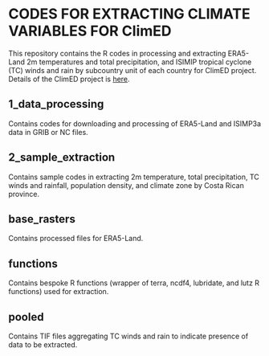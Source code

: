 # CODES FOR EXTRACTING CLIMATE VARIABLES FOR ClimED
This repository contains the R codes in processing and extracting ERA5-Land 2m temperatures and total precipitation, and ISIMIP tropical cyclone (TC) winds and rain by subcountry unit of each country for ClimED project.
Details of the ClimED project is [here](https://paulcarlos.quarto.pub/climed/).

## 1_data_processing
Contains codes for downloading and processing of ERA5-Land and ISIMP3a data in GRIB or NC files.

## 2_sample_extraction
Contains sample codes in extracting 2m temperature, total precipitation, TC winds and rainfall, population density, and climate zone by Costa Rican province.

## base_rasters
Contains processed files for ERA5-Land.

## functions
Contains bespoke R functions (wrapper of terra, ncdf4, lubridate, and lutz R functions) used for extraction.

## pooled
Contains TIF files aggregating TC winds and rain to indicate presence of data to be extracted.

